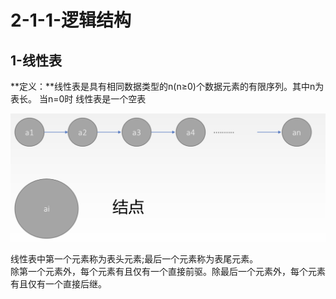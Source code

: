 # 2-1-1-逻辑结构

## 1-线性表

**定义：**线性表是具有相同数据类型的n\(n≥0\)个数据元素的有限序列。其中n为表长。 当n=0时 线性表是一个空表

![](../../.gitbook/assets/image%20%2825%29.png)



线性表中第一个元素称为表头元素;最后一个元素称为表尾元素。  
除第一个元素外，每个元素有且仅有一个直接前驱。除最后一个元素外，每个元素有且仅有一个直接后继。

